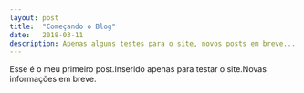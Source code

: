 ```yaml
---
layout: post
title:  "Começando o Blog"
date:   2018-03-11
description: Apenas alguns testes para o site, novos posts em breve...
---
```


<p class="intro"><span class="dropcap">E</span>sse é o meu primeiro post.Inserido apenas para testar o site.Novas informações em breve.</p>

<blockquote/>

